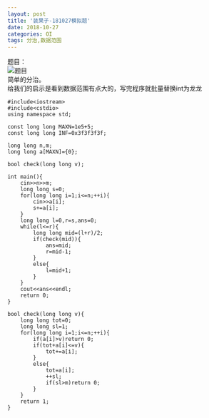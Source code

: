 ```yaml
---
layout: post
title: '装果子-181027模拟题'
date: 2018-10-27
categories: OI
tags: 分治,数据范围
---
```

题目：  
![题目](https://screenshotscdn.firefoxusercontent.com/images/3d0991d1-d762-45c9-96d4-5b196648e22f.png)  
简单的分治。  
给我们的启示是看到数据范围有点大的，写完程序就批量替换int为龙龙  
```
#include<iostream>
#include<cstdio>
using namespace std;

const long long MAXN=1e5+5;
const long long INF=0x3f3f3f3f;

long long n,m;
long long a[MAXN]={0};

bool check(long long v);

int main(){
    cin>>n>>m;
    long long s=0;
    for(long long i=1;i<=n;++i){
        cin>>a[i];
        s+=a[i];
    }
    long long l=0,r=s,ans=0;
    while(l<=r){
        long long mid=(l+r)/2;
        if(check(mid)){
            ans=mid;
            r=mid-1;
        }
        else{
            l=mid+1;
        }
    }
    cout<<ans<<endl;
    return 0;
}

bool check(long long v){
    long long tot=0;
    long long sl=1;
    for(long long i=1;i<=n;++i){
        if(a[i]>v)return 0;
        if(tot+a[i]<=v){
            tot+=a[i];
        }
        else{
            tot=a[i];
            ++sl;
            if(sl>m)return 0;
        }
    }
    return 1;
}
```
